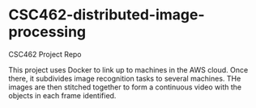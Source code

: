# CSC462-distributed-image-processing
CSC462 Project Repo

This project uses Docker to link up to machines in the AWS cloud. Once there, it subdivides image recognition tasks to 
several machines. THe images are then stitched together to form a continuous video with the objects in each frame identified.

